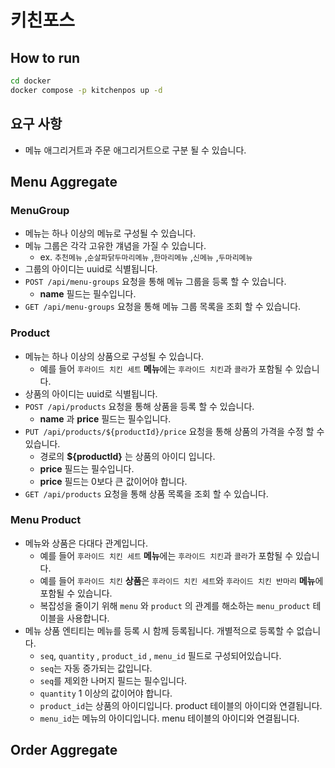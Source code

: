 # 키친포스

## How to run

```sh
cd docker
docker compose -p kitchenpos up -d
```

## 요구 사항

- 메뉴 애그리거트과 주문 애그리거트으로 구분 될 수 있습니다.

## Menu Aggregate

### MenuGroup

- 메뉴는 하나 이상의 메뉴로 구성될 수 있습니다.
- 메뉴 그룹은 각각 고유한 걔념을 가질 수 있습니다.
    - ex. `추천메뉴` ,`순살파닭두마리메뉴` ,`한마리메뉴` ,`신메뉴` ,`두마리메뉴`
- 그룹의 아이디는 uuid로 식별됩니다.
- `POST /api/menu-groups` 요청을 통해 메뉴 그룹을 등록 할 수 있습니다.
    - **name** 필드는 필수입니다.
- `GET /api/menu-groups` 요청을 통해 메뉴 그룹 목록을 조회 할 수 있습니다.

### Product

- 메뉴는 하나 이상의 상품으로 구성될 수 있습니다.
    - 예를 들어 `후라이드 치킨 세트` **메뉴**에는 `후라이드 치킨`과 `콜라`가 포함될 수 있습니다.
- 상품의 아이디는 uuid로 식별됩니다.
- `POST /api/products` 요청을 통해 상품을 등록 할 수 있습니다.
    - **name** 과 **price** 필드는 필수입니다.
- `PUT /api/products/${productId}/price` 요청을 통해 상품의 가격을 수정 할 수 있습니다.
    - 경로의 **${productId}** 는 상품의 아이디 입니다.
    - **price** 필드는 필수입니다.
    - **price** 필드는 0보다 큰 값이어야 합니다.
- `GET /api/products` 요청을 통해 상품 목록을 조회 할 수 있습니다.

### Menu Product

- 메뉴와 상품은 다대다 관계입니다.
    - 예를 들어 `후라이드 치킨 세트` **메뉴**에는 `후라이드 치킨`과 `콜라`가 포함될 수 있습니다.
    - 예를 들어 `후라이드 치킨` **상품**은 `후라이드 치킨 세트`와 `후라이드 치킨 반마리` **메뉴**에 포함될 수 있습니다.
    - 복잡성을 줄이기 위해 `menu` 와 `product` 의 관계를 해소하는 `menu_product` 테이블을 사용합니다.
- 메뉴 상품 엔티티는 메뉴를 등록 시 함께 등록됩니다. 개별적으로 등록할 수 없습니다.
    - `seq`, `quantity` , `product_id` , `menu_id` 필드로 구성되어있습니다.
    - `seq`는 자동 증가되는 값입니다.
    - `seq`를 제외한 나머지 필드는 필수입니다.
    - `quantity` 1 이상의 값이어야 합니다.
    - `product_id`는 상품의 아이디입니다. product 테이블의 아이디와 연결됩니다.
    - `menu_id`는 메뉴의 아이디입니다. menu 테이블의 아이디와 연결됩니다.

## Order Aggregate
